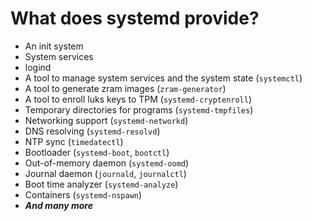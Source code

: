 # What does systemd provide?

- An init system
- System services
- logind
- A tool to manage system services and the system state (`systemctl`)
- A tool to generate zram images (`zram-generator`)
- A tool to enroll luks keys to TPM (`systemd-cryptenroll`)
- Temporary directories for programs (`systemd-tmpfiles`)
- Networking support (`systemd-networkd`)
- DNS resolving (`systemd-resolvd`)
- NTP sync (`timedatectl`)
- Bootloader (`systemd-boot`, `bootctl`)
- Out-of-memory daemon (`systemd-oomd`)
- Journal daemon (`journald`, `journalctl`)
- Boot time analyzer (`systemd-analyze`)
- Containers (`systemd-nspawn`)
- ***And many more***
